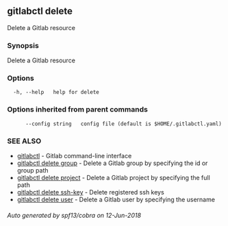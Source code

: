 ## gitlabctl delete

Delete a Gitlab resource

### Synopsis

Delete a Gitlab resource

### Options

```
  -h, --help   help for delete
```

### Options inherited from parent commands

```
      --config string   config file (default is $HOME/.gitlabctl.yaml)
```

### SEE ALSO

* [gitlabctl](gitlabctl.md)	 - Gitlab command-line interface
* [gitlabctl delete group](gitlabctl_delete_group.md)	 - Delete a Gitlab group by specifying the id or group path
* [gitlabctl delete project](gitlabctl_delete_project.md)	 - Delete a Gitlab project by specifying the full path
* [gitlabctl delete ssh-key](gitlabctl_delete_ssh-key.md)	 - Delete registered ssh keys
* [gitlabctl delete user](gitlabctl_delete_user.md)	 - Delete a Gitlab user by specifying the username

###### Auto generated by spf13/cobra on 12-Jun-2018
